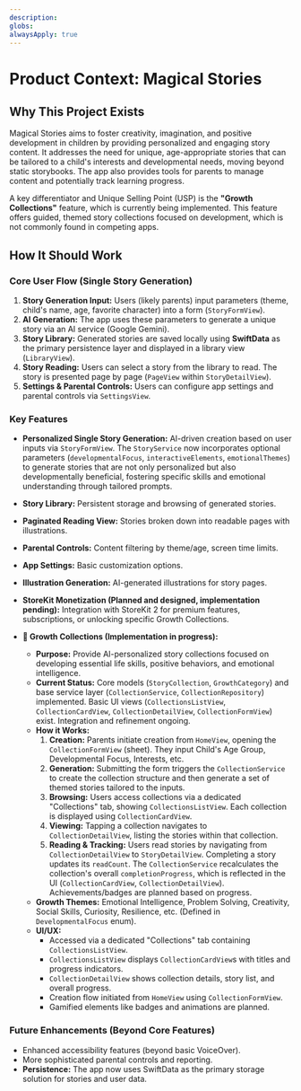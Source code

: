 ```yaml
---
description:
globs:
alwaysApply: true
---
```

# Product Context: Magical Stories

## Why This Project Exists
Magical Stories aims to foster creativity, imagination, and positive development in children by providing personalized and engaging story content. It addresses the need for unique, age-appropriate stories that can be tailored to a child's interests and developmental needs, moving beyond static storybooks. The app also provides tools for parents to manage content and potentially track learning progress.

A key differentiator and Unique Selling Point (USP) is the **"Growth Collections"** feature, which is currently being implemented. This feature offers guided, themed story collections focused on development, which is not commonly found in competing apps.

## How It Should Work

### Core User Flow (Single Story Generation)
1.  **Story Generation Input:** Users (likely parents) input parameters (theme, child's name, age, favorite character) into a form (`StoryFormView`).
2.  **AI Generation:** The app uses these parameters to generate a unique story via an AI service (Google Gemini).
3.  **Story Library:** Generated stories are saved locally using **SwiftData** as the primary persistence layer and displayed in a library view (`LibraryView`).
4.  **Story Reading:** Users can select a story from the library to read. The story is presented page by page (`PageView` within `StoryDetailView`).
5.  **Settings & Parental Controls:** Users can configure app settings and parental controls via `SettingsView`.

### Key Features

-   **Personalized Single Story Generation:** AI-driven creation based on user inputs via `StoryFormView`. The `StoryService` now incorporates optional parameters (`developmentalFocus`, `interactiveElements`, `emotionalThemes`) to generate stories that are not only personalized but also developmentally beneficial, fostering specific skills and emotional understanding through tailored prompts.
-   **Story Library:** Persistent storage and browsing of generated stories.
-   **Paginated Reading View:** Stories broken down into readable pages with illustrations.
-   **Parental Controls:** Content filtering by theme/age, screen time limits.
-   **App Settings:** Basic customization options.
-   **Illustration Generation:** AI-generated illustrations for story pages.
-   **StoreKit Monetization (Planned and designed, implementation pending):** Integration with StoreKit 2 for premium features, subscriptions, or unlocking specific Growth Collections.

-   **📖 Growth Collections (Implementation in progress):**
    *   **Purpose:** Provide AI-personalized story collections focused on developing essential life skills, positive behaviors, and emotional intelligence.
    *   **Current Status:** Core models (`StoryCollection`, `GrowthCategory`) and base service layer (`CollectionService`, `CollectionRepository`) implemented. Basic UI views (`CollectionsListView`, `CollectionCardView`, `CollectionDetailView`, `CollectionFormView`) exist. Integration and refinement ongoing.
    *   **How it Works:**
        1.  **Creation:** Parents initiate creation from `HomeView`, opening the `CollectionFormView` (sheet). They input Child's Age Group, Developmental Focus, Interests, etc.
        2.  **Generation:** Submitting the form triggers the `CollectionService` to create the collection structure and then generate a set of themed stories tailored to the inputs.
        3.  **Browsing:** Users access collections via a dedicated "Collections" tab, showing `CollectionsListView`. Each collection is displayed using `CollectionCardView`.
        4.  **Viewing:** Tapping a collection navigates to `CollectionDetailView`, listing the stories within that collection.
        5.  **Reading & Tracking:** Users read stories by navigating from `CollectionDetailView` to `StoryDetailView`. Completing a story updates its `readCount`. The `CollectionService` recalculates the collection's overall `completionProgress`, which is reflected in the UI (`CollectionCardView`, `CollectionDetailView`). Achievements/badges are planned based on progress.
    *   **Growth Themes:** Emotional Intelligence, Problem Solving, Creativity, Social Skills, Curiosity, Resilience, etc. (Defined in `DevelopmentalFocus` enum).
    *   **UI/UX:**
        *   Accessed via a dedicated "Collections" tab containing `CollectionsListView`.
        *   `CollectionsListView` displays `CollectionCardView`s with titles and progress indicators.
        *   `CollectionDetailView` shows collection details, story list, and overall progress.
        *   Creation flow initiated from `HomeView` using `CollectionFormView`.
        *   Gamified elements like badges and animations are planned.

### Future Enhancements (Beyond Core Features)
-   Enhanced accessibility features (beyond basic VoiceOver).
-   More sophisticated parental controls and reporting.
-   **Persistence:** The app now uses SwiftData as the primary storage solution for stories and user data.
